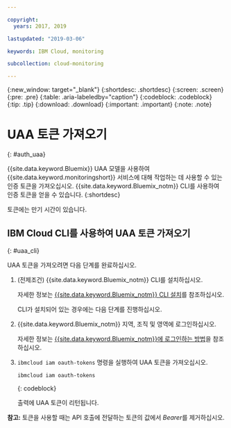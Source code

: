```yaml
---

copyright:
  years: 2017, 2019

lastupdated: "2019-03-06"

keywords: IBM Cloud, monitoring

subcollection: cloud-monitoring

---
```


{:new_window: target="_blank"}
{:shortdesc: .shortdesc}
{:screen: .screen}
{:pre: .pre}
{:table: .aria-labeledby="caption"}
{:codeblock: .codeblock}
{:tip: .tip}
{:download: .download}
{:important: .important}
{:note: .note}


# UAA 토큰 가져오기
{: #auth_uaa}

{{site.data.keyword.Bluemix}} UAA 모델을 사용하여 {{site.data.keyword.monitoringshort}} 서비스에 대해 작업하는 데 사용할 수 있는 인증 토큰을 가져오십시오. {{site.data.keyword.Bluemix_notm}} CLI를 사용하여 인증 토큰을 얻을 수 있습니다.
{:shortdesc}

토큰에는 만기 시간이 있습니다. 
		
## IBM Cloud CLI를 사용하여 UAA 토큰 가져오기
{: #uaa_cli}


UAA 토큰을 가져오려면 다음 단계를 완료하십시오.

1. (전제조건) {{site.data.keyword.Bluemix_notm}} CLI를 설치하십시오.

   자세한 정보는 [{{site.data.keyword.Bluemix_notm}} CLI 설치](/docs/services/cloud-monitoring/qa?topic=cloud-monitoring-cli_qa#cli_qa)를 참조하십시오.
   
   CLI가 설치되어 있는 경우에는 다음 단계를 진행하십시오.
    
2. {{site.data.keyword.Bluemix_notm}} 지역, 조직 및 영역에 로그인하십시오. 

    자세한 정보는 [{{site.data.keyword.Bluemix_notm}}에 로그인하는 방법](/docs/services/cloud-monitoring/qa?topic=cloud-monitoring-cli_qa#login)을 참조하십시오.
	
3. `ibmcloud iam oauth-tokens` 명령을 실행하여 UAA 토큰을 가져오십시오.

    ```
	ibmcloud iam oauth-tokens
	```
	{: codeblock}
	
	출력에 UAA 토큰이 리턴됩니다.

**참고:** 토큰을 사용할 때는 API 호출에 전달하는 토큰의 값에서 *Bearer*를 제거하십시오.
	


	
